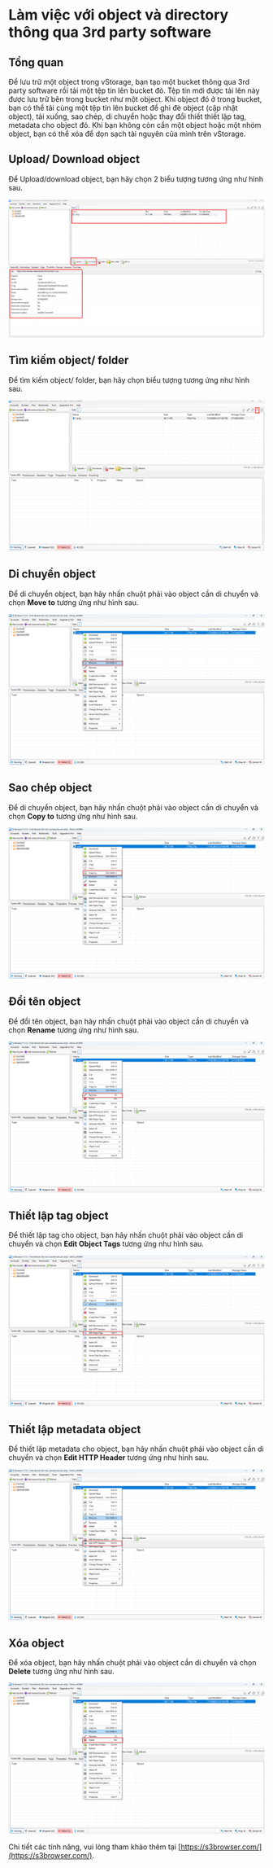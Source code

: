 # Làm việc với object và directory thông qua 3rd party software

## Tổng quan

Để lưu trữ một object trong vStorage, bạn tạo một bucket thông qua 3rd party software rồi tải một tệp tin lên bucket đó. Tệp tin mới được tải lên này được lưu trữ bên trong bucket như một object. Khi object đó ở trong bucket, bạn có thể tải cùng một tệp tin lên bucket để ghi đè object (cập nhật object), tải xuống, sao chép, di chuyển hoặc thay đổi thiết thiết lập tag, metadata cho object đó. Khi bạn không còn cần một object hoặc một nhóm object, bạn có thể xóa để dọn sạch tài nguyên của mình trên vStorage.

## Upload/ Download object

Để Upload/download object, bạn hãy chọn 2 biểu tượng tương ứng như hình sau.

![Image](https://github.com/vngcloud/docs/blob/main/Vietnamese/.gitbook/assets/image%20(612).png?raw=true)

## Tìm kiếm object/ folder

Để tìm kiếm object/ folder, bạn hãy chọn biểu tượng tương ứng như hình sau.

![Image](https://github.com/vngcloud/docs/blob/main/Vietnamese/.gitbook/assets/image%20(613).png?raw=true)

## Di chuyển object

Để di chuyển object, bạn hãy nhấn chuột phải vào object cần di chuyển và chọn **Move to** tương ứng như hình sau.

![Image](https://github.com/vngcloud/docs/blob/main/Vietnamese/.gitbook/assets/image%20(614).png?raw=true)

## Sao chép object

Để di chuyển object, bạn hãy nhấn chuột phải vào object cần di chuyển và chọn **Copy to** tương ứng như hình sau.

![Image](https://github.com/vngcloud/docs/blob/main/Vietnamese/.gitbook/assets/image%20(615).png?raw=true)

## Đổi tên object

Để đổi tên object, bạn hãy nhấn chuột phải vào object cần di chuyển và chọn **Rename** tương ứng như hình sau.

![Image](https://github.com/vngcloud/docs/blob/main/Vietnamese/.gitbook/assets/image%20(616).png?raw=true)

## Thiết lập tag object

Để thiết lập tag cho object, bạn hãy nhấn chuột phải vào object cần di chuyển và chọn **Edit Object Tags** tương ứng như hình sau.

![Image](https://github.com/vngcloud/docs/blob/main/Vietnamese/.gitbook/assets/image%20(617).png?raw=true)

## Thiết lập metadata object

Để thiết lập metadata cho object, bạn hãy nhấn chuột phải vào object cần di chuyển và chọn **Edit HTTP Header** tương ứng như hình sau.

![Image](https://github.com/vngcloud/docs/blob/main/Vietnamese/.gitbook/assets/image%20(619).png?raw=true)

## Xóa object

Để xóa object, bạn hãy nhấn chuột phải vào object cần di chuyển và chọn **Delete** tương ứng như hình sau.

![Image](https://github.com/vngcloud/docs/blob/main/Vietnamese/.gitbook/assets/image%20(618).png?raw=true)

Chi tiết các tính năng, vui lòng tham khảo thêm tại [https://s3browser.com/](https://s3browser.com/).
